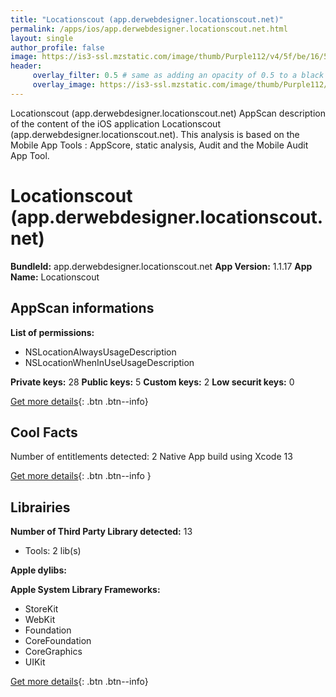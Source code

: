 ```yaml
---
title: "Locationscout (app.derwebdesigner.locationscout.net)"
permalink: /apps/ios/app.derwebdesigner.locationscout.net.html
layout: single
author_profile: false
image: https://is3-ssl.mzstatic.com/image/thumb/Purple112/v4/5f/be/16/5fbe167d-257f-0b70-18fc-bb08ded0951c/AppIcon-1x_U007emarketing-0-7-0-85-220.png/512x512bb.jpg
header: 
     overlay_filter: 0.5 # same as adding an opacity of 0.5 to a black background
     overlay_image: https://is3-ssl.mzstatic.com/image/thumb/Purple112/v4/5f/be/16/5fbe167d-257f-0b70-18fc-bb08ded0951c/AppIcon-1x_U007emarketing-0-7-0-85-220.png/512x512bb.jpg
---
```

Locationscout (app.derwebdesigner.locationscout.net) AppScan description of the content of the iOS application Locationscout (app.derwebdesigner.locationscout.net). This analysis is based on the Mobile App Tools : AppScore, static analysis, Audit and the Mobile Audit App Tool.

# Locationscout (app.derwebdesigner.locationscout.net)

**BundleId:** app.derwebdesigner.locationscout.net
**App Version:** 1.1.17
**App Name:** Locationscout


## AppScan informations 

**List of permissions:** 
- NSLocationAlwaysUsageDescription
- NSLocationWhenInUseUsageDescription
  
  
**Private keys:** 28
**Public keys:** 5
**Custom keys:** 2
**Low securit keys:** 0
  
[Get more details](/pricing.html){: .btn .btn--info}

## Cool Facts

Number of entitlements detected: 2
Native App
build using Xcode 13
  
[Get more details](/pricing.html){: .btn .btn--info }

## Librairies 
**Number of Third Party Library detected:** 13
- Tools: 2 lib(s)


**Apple dylibs:**


**Apple System Library Frameworks:**
- StoreKit
- WebKit
- Foundation
- CoreFoundation
- CoreGraphics
- UIKit


  
[Get more details](/pricing.html){: .btn .btn--info}

